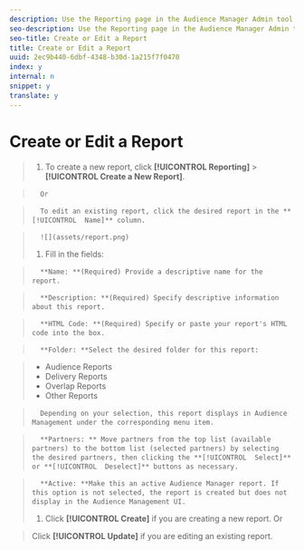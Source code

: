 ```yaml
---
description: Use the Reporting page in the Audience Manager Admin tool to create a new report or to edit an existing report.
seo-description: Use the Reporting page in the Audience Manager Admin tool to create a new report or to edit an existing report.
seo-title: Create or Edit a Report
title: Create or Edit a Report
uuid: 2ec9b440-6dbf-4348-b30d-1a215f7f0470
index: y
internal: n
snippet: y
translate: y
---
```


# Create or Edit a Report


>1. To create a new report, click **[!UICONTROL  Reporting]** > **[!UICONTROL  Create a New Report]**.

>       Or 

>       To edit an existing report, click the desired report in the **[!UICONTROL  Name]** column. 

>       ![](assets/report.png) 
>1. Fill in the fields:

>       **Name: **(Required) Provide a descriptive name for the report. 

>       **Description: **(Required) Specify descriptive information about this report. 

>       **HTML Code: **(Required) Specify or paste your report's HTML code into the box. 

>       **Folder: **Select the desired folder for this report: 

>    
>    * Audience Reports
>    * Delivery Reports
>    * Overlap Reports
>    * Other Reports


>       Depending on your selection, this report displays in Audience Management under the corresponding menu item. 

>       **Partners: ** Move partners from the top list (available partners) to the bottom list (selected partners) by selecting the desired partners, then clicking the **[!UICONTROL  Select]** or **[!UICONTROL  Deselect]** buttons as necessary. 

>       **Active: **Make this an active Audience Manager report. If this option is not selected, the report is created but does not display in the Audience Management UI. 
>1. Click **[!UICONTROL  Create]** if you are creating a new report.
>   Or 

>   Click **[!UICONTROL  Update]** if you are editing an existing report. 
>
